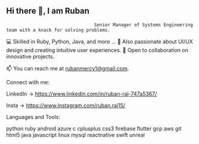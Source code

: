## Hi there 👋, I am Ruban

                                     Senior Manager of Systems Engineering team with a knack for solving problems.

💻 Skilled in Ruby, Python, Java, and more ... 
🎨 Also passionate about UI/UX design and creating intuitive user experiences.
🤝 Open to collaboration on innovative projects.

📫 You can reach me at rubanmercy1@gmail.com. 

Connect with me:

LinkedIn -> https://www.linkedin.com/in/ruban-raj-747a5367/ 

Insta -> https://www.instagram.com/ruban.raj15/

Languages and Tools:

python ruby android azure c cplusplus css3 firebase flutter gcp aws git html5 java javascript linux mysql reactnative swift unreal


<!--
**Ruban-Raj/Ruban-Raj** is a ✨ _special_ ✨ repository because its `README.md` (this file) appears on your GitHub profile.

Here are some ideas to get you started:

- 🔭 I’m currently working on ...
- 🌱 I’m currently learning ...
- 👯 I’m looking to collaborate on ...
- 🤔 I’m looking for help with ...
- 💬 Ask me about ...
- 📫 How to reach me: ...
- 😄 Pronouns: ...
- ⚡ Fun fact: ...
-->
